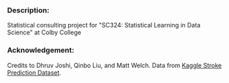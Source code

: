 ### Description:
Statistical consulting project for "SC324: Statistical Learning in Data Science" at Colby College

### Acknowledgement:
Credits to Dhruv Joshi, Qinbo Liu, and Matt Welch. Data from [Kaggle Stroke Prediction Dataset](https://www.kaggle.com/datasets/fedesoriano/stroke-prediction-dataset).

